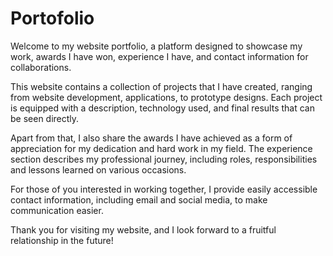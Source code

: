 # Portofolio
Welcome to my website portfolio, a platform designed to showcase my work, awards I have won, experience I have, and contact information for collaborations.

This website contains a collection of projects that I have created, ranging from website development, applications, to prototype designs. Each project is equipped with a description, technology used, and final results that can be seen directly.

Apart from that, I also share the awards I have achieved as a form of appreciation for my dedication and hard work in my field. The experience section describes my professional journey, including roles, responsibilities and lessons learned on various occasions.

For those of you interested in working together, I provide easily accessible contact information, including email and social media, to make communication easier.

Thank you for visiting my website, and I look forward to a fruitful relationship in the future!
